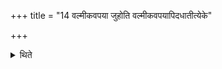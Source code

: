 +++
title = "14 वल्मीकवपया जुहोति वल्मीकवपयापिदधातीत्येके"

+++

<details><summary>थिते</summary>

वल्मीकवपया जुहोति वल्मीकवपयापिदधातीत्येके १४
</details>
